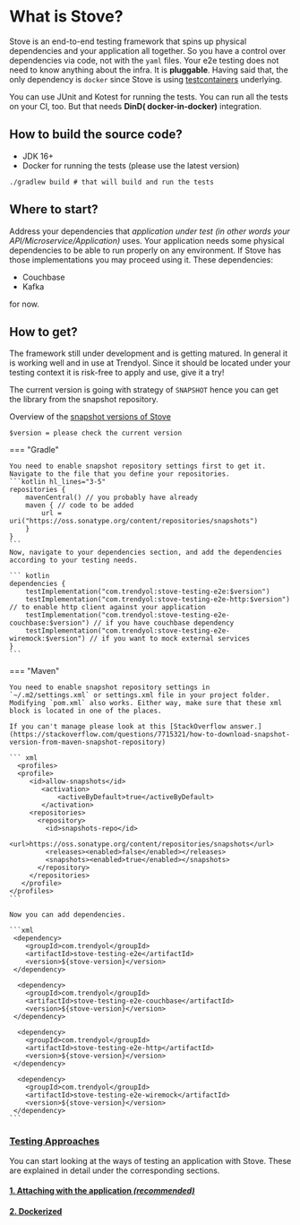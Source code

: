 # What is Stove?

Stove is an end-to-end testing framework that spins up physical dependencies and your application all together. So you
have a control over
dependencies via code, not with the `yaml` files. Your e2e testing does not need to know anything about the infra. It is
**pluggable**.
Having said that, the only dependency is `docker` since Stove is
using [testcontainers](https://github.com/testcontainers/testcontainers-java) underlying.

You can use JUnit and Kotest for running the tests. You can run all the tests on your CI, too. But that needs **DinD(
docker-in-docker)** integration.

## How to build the source code?

- JDK 16+
- Docker for running the tests (please use the latest version)

```shell
./gradlew build # that will build and run the tests
```

## Where to start?

Address your dependencies that _application under test (in other words your API/Microservice/Application)_  uses. Your
application needs some physical dependencies
to be able to run properly on any environment. If Stove has those implementations you may proceed using it. These
dependencies:

- Couchbase
- Kafka

for now.

## How to get?

The framework still under development and is getting matured. In general it is working well and in use at Trendyol.
Since it should be located under your testing context it is risk-free to apply and use, give it a try!

The current version is going with strategy of `SNAPSHOT` hence you can get the library from the snapshot repository.

Overview of the [snapshot versions of Stove](https://oss.sonatype.org/#nexus-search;gav~com.trendyol~stove-*~~~)

`$version = please check the current version`

=== "Gradle"

    You need to enable snapshot repository settings first to get it. Navigate to the file that you define your repositories.
    ```kotlin hl_lines="3-5"
    repositories {
        mavenCentral() // you probably have already
        maven { // code to be added
            url = uri("https://oss.sonatype.org/content/repositories/snapshots")
        }
    }
    ```
    Now, navigate to your dependencies section, and add the dependencies according to your testing needs.

    ``` kotlin
    dependencies {
        testImplementation("com.trendyol:stove-testing-e2e:$version")
        testImplementation("com.trendyol:stove-testing-e2e-http:$version") // to enable http client against your application
        testImplementation("com.trendyol:stove-testing-e2e-couchbase:$version") // if you have couchbase dependency
        testImplementation("com.trendyol:stove-testing-e2e-wiremock:$version") // if you want to mock external services
    }
    ```

=== "Maven"
    
    You need to enable snapshot repository settings in `~/.m2/settings.xml` or settings.xml file in your project folder.
    Modifying `pom.xml` also works. Either way, make sure that these xml block is located in one of the places.

    If you can't manage please look at this [StackOverflow answer.](https://stackoverflow.com/questions/7715321/how-to-download-snapshot-version-from-maven-snapshot-repository)

    ``` xml
      <profiles>
      <profile>
         <id>allow-snapshots</id>
            <activation>
                <activeByDefault>true</activeByDefault>
            </activation>
         <repositories>
           <repository>
             <id>snapshots-repo</id>
             <url>https://oss.sonatype.org/content/repositories/snapshots</url>
             <releases><enabled>false</enabled></releases>
             <snapshots><enabled>true</enabled></snapshots>
           </repository>
         </repositories>
       </profile>
    </profiles>
    ```
    
    Now you can add dependencies.

    ```xml
     <dependency>
        <groupId>com.trendyol</groupId>
        <artifactId>stove-testing-e2e</artifactId>
        <version>${stove-version}</version>
     </dependency>

      <dependency>
        <groupId>com.trendyol</groupId>
        <artifactId>stove-testing-e2e-couchbase</artifactId>
        <version>${stove-version}</version>
     </dependency> 

      <dependency>
        <groupId>com.trendyol</groupId>
        <artifactId>stove-testing-e2e-http</artifactId>
        <version>${stove-version}</version>
     </dependency> 

      <dependency>
        <groupId>com.trendyol</groupId>
        <artifactId>stove-testing-e2e-wiremock</artifactId>
        <version>${stove-version}</version>
     </dependency> 
    ```

### [Testing Approaches](./how-to-write?)

You can start looking at the ways of testing an application with Stove. These are explained in detail under the
corresponding sections.

#### [1. Attaching with the application _(recommended)_](how-to-write%3F/attaching-with-the-application)

#### [2. Dockerized](how-to-write%3F/dockerized)
